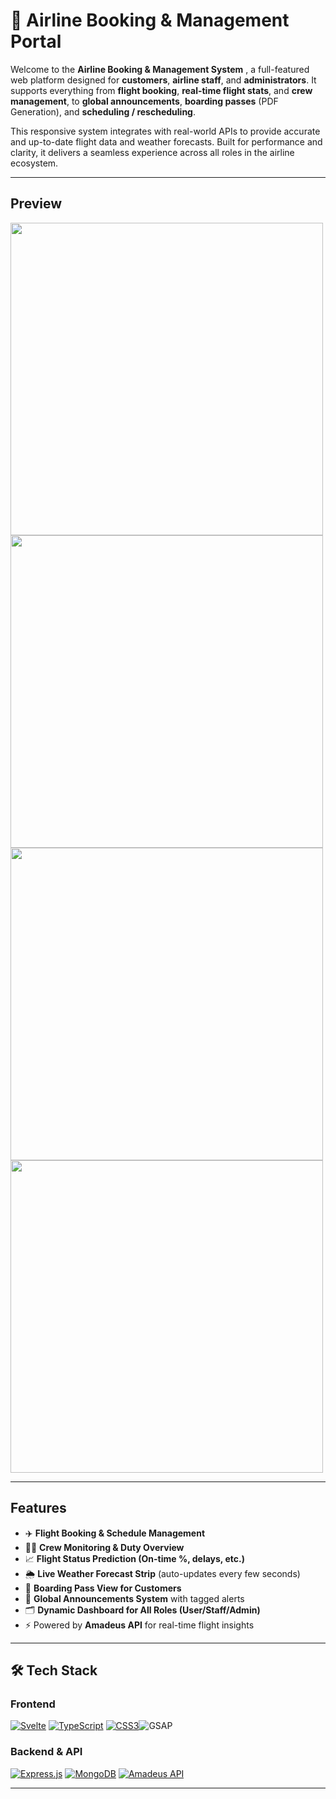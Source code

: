 # 🛫 Airline Booking & Management Portal

Welcome to the **Airline Booking & Management System** , a full-featured web platform designed for **customers**, **airline staff**, and **administrators**. It supports everything from **flight booking**, **real-time flight stats**, and **crew management**, to **global announcements**, **boarding passes** (PDF Generation), and **scheduling / rescheduling**.

This responsive system integrates with real-world APIs to provide accurate and up-to-date flight data and weather forecasts. Built for performance and clarity, it delivers a seamless experience across all roles in the airline ecosystem.

---

## Preview


<img src="https://github.com/user-attachments/assets/db8adc68-bf68-46fa-a72d-92c2847b7f83" width="500" height="500">
<img src="https://github.com/user-attachments/assets/015b0fce-df65-4f3c-bfe5-c9055eb11ee5" width="500" height="500">
<img src="https://github.com/user-attachments/assets/92704a17-1f88-4276-904b-de5275d9dd01" width="500" height="500">
<img src="https://github.com/user-attachments/assets/59102a7b-9661-41d7-9650-c0942896634a" width="500" height="500">


---

## Features

- ✈️ **Flight Booking & Schedule Management**
- 🧑‍✈️ **Crew Monitoring & Duty Overview**
- 📈 **Flight Status Prediction (On-time %, delays, etc.)**
- 🌦️ **Live Weather Forecast Strip** (auto-updates every few seconds)
- 📄 **Boarding Pass View for Customers**
- 📢 **Global Announcements System** with tagged alerts
- 🗂️ **Dynamic Dashboard for All Roles (User/Staff/Admin)**
- ⚡ Powered by **Amadeus API** for real-time flight insights

---

## 🛠️ Tech Stack

### Frontend  
[![Svelte](https://img.shields.io/badge/Svelte-FF3E00?style=for-the-badge&logo=svelte&logoColor=white)](https://svelte.dev/)  [![TypeScript](https://img.shields.io/badge/TypeScript-3178C6?style=for-the-badge&logo=typescript&logoColor=white)](https://www.typescriptlang.org/)  [![CSS3](https://img.shields.io/badge/CSS3-1572B6?style=for-the-badge&logo=css3&logoColor=white)](https://developer.mozilla.org/en-US/docs/Web/CSS)![GSAP](https://img.shields.io/badge/GSAP-93CF2B?style=for-the-badge&logo=greensock&logoColor=white)

### Backend & API  
[![Express.js](https://img.shields.io/badge/Express.js-000000?style=for-the-badge&logo=express&logoColor=white)](https://expressjs.com/)  [![MongoDB](https://img.shields.io/badge/MongoDB-47A248?style=for-the-badge&logo=mongodb&logoColor=white)](https://www.mongodb.com/)  [![Amadeus API](https://img.shields.io/badge/Amadeus%20API-0072C6?style=for-the-badge&logo=azuredevops&logoColor=white)](https://developers.amadeus.com/)

---

